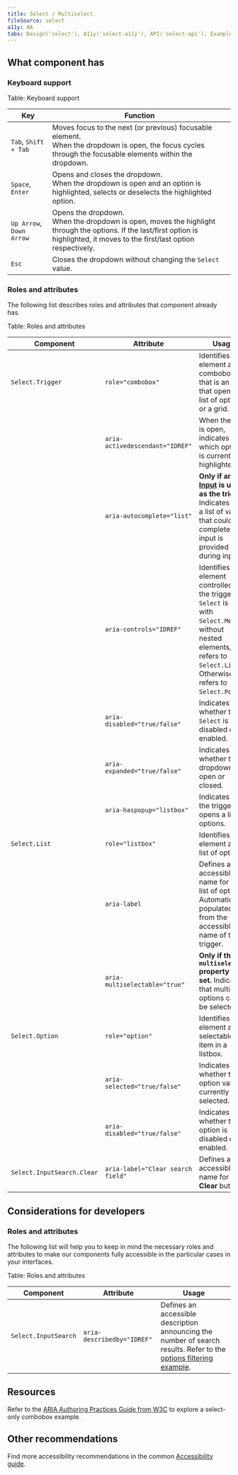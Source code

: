 ```yaml
---
title: Select / Multiselect
fileSource: select
a11y: AA
tabs: Design('select'), A11y('select-a11y'), API('select-api'), Example('select-code'), Changelog('select-changelog')
---
```


## What component has

### Keyboard support

Table: Keyboard support

| Key                                   | Function                                                                                                                                                                              |
| ------------------------------------- | ------------------------------------------------------------------------------------------------------------------------------------------------------------------------------------- |
| `Tab`, <nobr>`Shift + Tab`</nobr>     | Moves focus to the next (or previous) focusable element. <br/>When the dropdown is open, the focus cycles through the focusable elements within the dropdown.                         |
| `Space`, `Enter`                      | Opens and closes the dropdown. <br/>When the dropdown is open and an option is highlighted, selects or deselects the highlighted option.                                              |
| `Up Arrow`, <nobr>`Down Arrow`</nobr> | Opens the dropdown. <br/>When the dropdown is open, moves the highlight through the options. If the last/first option is highlighted, it moves to the first/last option respectively. |
| `Esc`                                 | Closes the dropdown without changing the `Select` value.                                                                                                                              |

### Roles and attributes

The following list describes roles and attributes that component already has.

Table: Roles and attributes

| Component                  | Attribute                         | Usage                                                                                                                                                                               |
| -------------------------- | --------------------------------- | ----------------------------------------------------------------------------------------------------------------------------------------------------------------------------------- |
| `Select.Trigger`           | `role="combobox"`                 | Identifies the element as a combobox, that is an input that opens a list of options or a grid.                                                                                      |
|                            | `aria-activedescendant="IDREF"`   | When the list is open, indicates which option is currently highlighted.                                                                                                             |
|                            | `aria-autocomplete="list"`        | **Only if an [Input](../input/input) is used as the trigger.** Indicates that a list of values that could complete the input is provided during input.                              |
|                            | `aria-controls="IDREF"`           | Identifies the element controlled by the trigger. If `Select` is used with `Select.Menu` or without nested elements, refers to `Select.List`. Otherwise, refers to `Select.Popper`. |
|                            | `aria-disabled="true/false"`      | Indicates whether the `Select` is disabled or enabled.                                                                                                                              |
|                            | `aria-expanded="true/false"`      | Indicates whether the dropdown is open or closed.                                                                                                                                   |
|                            | `aria-haspopup="listbox"`         | Indicates that the trigger opens a list of options.                                                                                                                                 |
| `Select.List`              | `role="listbox"`                  | Identifies the element as a list of options.                                                                                                                                        |
|                            | `aria-label`                      | Defines an accessible name for the list of options. Automatically populated from the accessible name of the trigger.                                                                |
|                            | `aria-multiselectable="true"`     | **Only if the `multiselect` property is set.** Indicates that multiple options can be selected.                                                                                     |
| `Select.Option`            | `role="option"`                   | Identifies the element as a selectable item in a listbox.                                                                                                                           |
|                            | `aria-selected="true/false"`      | Indicates whether the option value is currently selected.                                                                                                                           |
|                            | `aria-disabled="true/false"`      | Indicates whether the option is disabled or enabled.                                                                                                                                |
| `Select.InputSearch.Clear` | `aria-label="Clear search field"` | Defines an accessible name for the **Clear** button.                                                                                                                                |

<!-- * For information about the dropdown behavior see [Keyboard support for dropdown](/core-principles/a11y/a11y-keyboard#keyboard_support_for_popper). -->

## Considerations for developers

### Roles and attributes

The following list will help you to keep in mind the necessary roles and attributes to make our components fully accessible in the particular cases in your interfaces.

Table: Roles and attributes

| Component            | Attribute                  | Usage                                                                                                                                                    |
| -------------------- | -------------------------- | -------------------------------------------------------------------------------------------------------------------------------------------------------- |
| `Select.InputSearch` | `aria-describedby="IDREF"` | Defines an accessible description announcing the number of search results. Refer to the [options filtering example](./select-code.md#options-filtering). |

## Resources

Refer to the [ARIA Authoring Practices Guide from W3C](https://www.w3.org/WAI/ARIA/apg/example-index/combobox/combobox-select-only.html) to explore a select-only combobox example.

## Other recommendations

Find more accessibility recommendations in the common [Accessibility guide](/core-principles/a11y/a11y).

<!--@include: ./select-a11y-report.md-->
